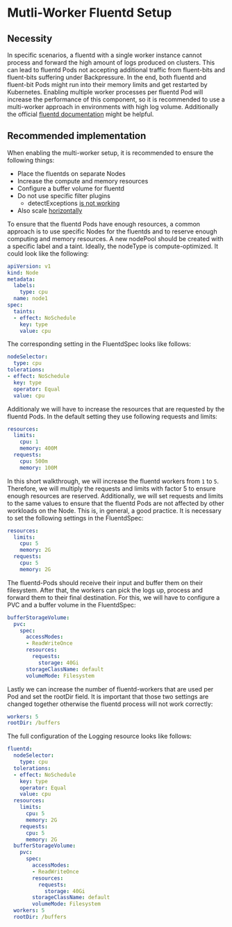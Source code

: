 # Mutli-Worker Fluentd Setup

## Necessity

In specific scenarios, a fluentd with a single worker instance cannot process and forward the high amount of logs produced on clusters. This can lead to fluentd Pods not accepting additional traffic from fluent-bits and fluent-bits suffering under Backpressure. In the end, both fluentd and fluent-bit Pods might run into their memory limits and get restarted by Kubernetes. Enabling multiple worker processes per fluentd Pod will increase the performance of this component, so it is recommended to use a multi-worker approach in environments with high log volume. Additionally the official [fluentd documentation](https://docs.fluentd.org/deployment/multi-process-workers) might be helpful.

## Recommended implementation

When enabling the multi-worker setup, it is recommended to ensure the following things:
- Place the fluentds on separate Nodes
- Increase the compute and memory resources 
- Configure a buffer volume for fluentd
- Do not use specific filter plugins
  - detectExceptions [is not working](https://github.com/kube-logging/logging-operator/issues/1490)
- Also scale [horizontally](https://kube-logging.dev/docs/logging-infrastructure/fluentd/#autoscaling)

To ensure that the fluentd Pods have enough resources, a common approach is to use specific Nodes for the fluentds and to reserve enough computing and memory resources. A new nodePool should be created with a specific label and a taint. Ideally, the nodeType is compute-optimized. It could look like the following:
```yaml
apiVersion: v1
kind: Node
metadata:
  labels:    
    type: cpu
  name: node1
spec:
  taints:
  - effect: NoSchedule
    key: type
    value: cpu
```

The corresponding setting in the FluentdSpec looks like follows:
```yaml
nodeSelector:
  type: cpu
tolerations:
- effect: NoSchedule
  key: type
  operator: Equal
  value: cpu
```

Additionaly we will have to increase the resources that are requested by the fluentd Pods. In the default setting they use following requests and limits:
```yaml
resources:
  limits:
    cpu: 1
    memory: 400M
  requests:
    cpu: 500m
    memory: 100M
```

In this short walkthrough, we will increase the fluentd workers from `1` to `5`. Therefore, we will multiply the requests and limits with factor 5 to ensure enough resources are reserved. Additionally, we will set requests and limits to the same values to ensure that the fluentd Pods are not affected by other workloads on the Node. This is, in general, a good practice. It is necessary to set the following settings in the FluentdSpec:
```yaml
resources:
  limits:
    cpu: 5
    memory: 2G
  requests:
    cpu: 5
    memory: 2G
```

The fluentd-Pods should receive their input and buffer them on their filesystem. After that, the workers can pick the logs up, process and forward them to their final destination. For this, we will have to configure a PVC and a buffer volume in the FluentdSpec:

```yaml
bufferStorageVolume:
  pvc:
    spec:
      accessModes:
      - ReadWriteOnce
      resources:
        requests:
          storage: 40Gi
      storageClassName: default
      volumeMode: Filesystem
```

Lastly we can increase the number of fluentd-workers that are used per Pod and set the rootDir field. It is important that those two settings are changed together otherwise the fluentd process will not work correctly:
```yaml
workers: 5
rootDir: /buffers
```

The full configuration of the Logging resource looks like follows:
```yaml
fluentd:
  nodeSelector:
    type: cpu
  tolerations:
  - effect: NoSchedule
    key: type
    operator: Equal
    value: cpu
  resources:
    limits:
      cpu: 5
      memory: 2G
    requests:
      cpu: 5
      memory: 2G
  bufferStorageVolume:
    pvc:
      spec:
        accessModes:
        - ReadWriteOnce
        resources:
          requests:
            storage: 40Gi
        storageClassName: default
        volumeMode: Filesystem
  workers: 5
  rootDir: /buffers
```